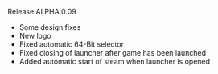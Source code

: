 Release ALPHA 0.09

- Some design fixes
- New logo
- Fixed automatic 64-Bit selector
- Fixed closing of launcher after game has been launched
- Added automatic start of steam when launcher is opened